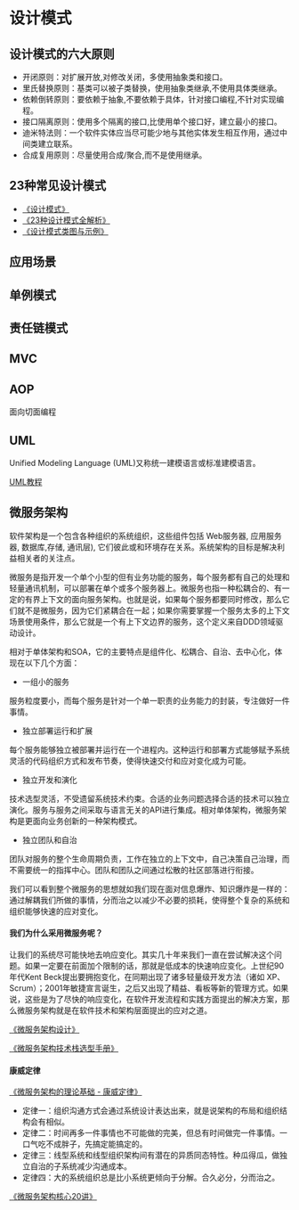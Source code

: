 # 设计模式

## 设计模式的六大原则
- 开闭原则：对扩展开放,对修改关闭，多使用抽象类和接口。
- 里氏替换原则：基类可以被子类替换，使用抽象类继承,不使用具体类继承。
- 依赖倒转原则：要依赖于抽象,不要依赖于具体，针对接口编程,不针对实现编程。
- 接口隔离原则：使用多个隔离的接口,比使用单个接口好，建立最小的接口。
- 迪米特法则：一个软件实体应当尽可能少地与其他实体发生相互作用，通过中间类建立联系。
- 合成复用原则：尽量使用合成/聚合,而不是使用继承。

## 23种常见设计模式
- [《设计模式》](http://www.runoob.com/design-pattern/design-pattern-tutorial.html)
- [《23种设计模式全解析》](https://www.cnblogs.com/susanws/p/5510229.html)
- [《设计模式类图与示例》](https://github.com/ToryZhou/design-pattern)

## 应用场景

## 单例模式

## 责任链模式

## MVC

## AOP
面向切面编程

## UML
Unified Modeling Language (UML)又称统一建模语言或标准建模语言。

[UML教程](https://www.w3cschool.cn/uml_tutorial/)

## 微服务架构
软件架构是一个包含各种组织的系统组织，这些组件包括 Web服务器, 应用服务器, 数据库,存储, 通讯层), 它们彼此或和环境存在关系。系统架构的目标是解决利益相关者的关注点。

微服务是指开发一个单个小型的但有业务功能的服务，每个服务都有自己的处理和轻量通讯机制，可以部署在单个或多个服务器上。微服务也指一种松耦合的、有一定的有界上下文的面向服务架构。也就是说，如果每个服务都要同时修改，那么它们就不是微服务，因为它们紧耦合在一起；如果你需要掌握一个服务太多的上下文场景使用条件，那么它就是一个有上下文边界的服务，这个定义来自DDD领域驱动设计。

相对于单体架构和SOA，它的主要特点是组件化、松耦合、自治、去中心化，体现在以下几个方面：

- 一组小的服务 

服务粒度要小，而每个服务是针对一个单一职责的业务能力的封装，专注做好一件事情。

- 独立部署运行和扩展 

每个服务能够独立被部署并运行在一个进程内。这种运行和部署方式能够赋予系统灵活的代码组织方式和发布节奏，使得快速交付和应对变化成为可能。

- 独立开发和演化 

技术选型灵活，不受遗留系统技术约束。合适的业务问题选择合适的技术可以独立演化。服务与服务之间采取与语言无关的API进行集成。相对单体架构，微服务架构是更面向业务创新的一种架构模式。

- 独立团队和自治 

团队对服务的整个生命周期负责，工作在独立的上下文中，自己决策自己治理，而不需要统一的指挥中心。团队和团队之间通过松散的社区部落进行衔接。

我们可以看到整个微服务的思想就如我们现在面对信息爆炸、知识爆炸是一样的：通过解耦我们所做的事情，分而治之以减少不必要的损耗，使得整个复杂的系统和组织能够快速的应对变化。

#### 我们为什么采用微服务呢？
让我们的系统尽可能快地去响应变化。其实几十年来我们一直在尝试解决这个问题。如果一定要在前面加个限制的话，那就是低成本的快速响应变化。上世纪90年代Kent Beck提出要拥抱变化，在同期出现了诸多轻量级开发方法（诸如 XP、Scrum）；2001年敏捷宣言诞生，之后又出现了精益、看板等新的管理方式。如果说，这些是为了尽快的响应变化，在软件开发流程和实践方面提出的解决方案，那么微服务架构就是在软件技术和架构层面提出的应对之道。

[《微服务架构设计》](https://www.cnblogs.com/wintersun/p/6219259.html)

[《微服务架构技术栈选型手册》](http://www.infoq.com/cn/articles/micro-service-technology-stack)

#### 康威定律
[《微服务架构的理论基础 - 康威定律》](https://yq.aliyun.com/articles/8611)
- 定律一：组织沟通方式会通过系统设计表达出来，就是说架构的布局和组织结构会有相似。
- 定律二：时间再多一件事情也不可能做的完美，但总有时间做完一件事情。一口气吃不成胖子，先搞定能搞定的。
- 定律三：线型系统和线型组织架构间有潜在的异质同态特性。种瓜得瓜，做独立自治的子系统减少沟通成本。
- 定律四：大的系统组织总是比小系统更倾向于分解。合久必分，分而治之。

[《微服务架构核⼼20讲》](https://static.geekbang.org/PDF-%E4%BF%AE%E6%94%B9%E7%89%88-%E6%9E%81%E5%AE%A2%E6%97%B6%E9%97%B4-%E5%9B%BE%E7%89%87-%E6%9D%A8%E6%B3%A2-%E5%BE%AE%E6%9C%8D%E5%8A%A1%E6%9E%B6%E6%9E%84.pdf)

